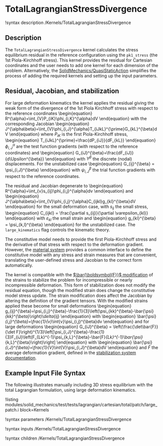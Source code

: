 # TotalLagrangianStressDivergence

!syntax description /Kernels/TotalLagrangianStressDivergence

## Description

The `TotalLagrangianStressDivergence` kernel calculates the stress equilibrium
residual in the reference configuration using the `pk1_stress` (the
1st Piola-Kirchhoff stress).  This kernel provides the residual
for Cartesian coordinates and the user needs to add one kernel
for each dimension of the problem.  Alternatively, the
[SolidMechanics/QuasiStaticAction](/Physics/SolidMechanics/QuasiStatic/index.md)
simplifies the process of adding the required kernels and setting up the
input parameters.

## Residual, Jacobian, and stabilization

For large deformation kinematics the kernel applies the residual giving the weak
form of the divergence of the 1st Piola Kirchhoff stress with respect to the
reference coordinates
\begin{equation}
      R^{\alpha}=\int_{V}P_{iK}\phi_{i,K}^{\alpha}dV
\end{equation}
with the corresponding Jacobian
\begin{equation}
      J^{\alpha\beta}=\int_{V}\phi_{i,J}^{\alpha}T_{iJkL}^{\prime}G_{kL}^{\beta}dV
\end{equation}
where $P_{iK}$ is the first Piola-Kirchhoff stress,
\begin{equation}
      T_{iJkL}^{\prime}=\frac{dP_{iJ}}{dF_{kL}}
\end{equation}
$\phi_{i,J}^{\alpha}$ are the test function gradients (with respect to the reference
coordinates) and
\begin{equation}
      G_{iJ}^{\beta}=\frac{dF_{iJ}}{d\Upsilon^{\beta}}
\end{equation}
with $\Upsilon^\beta$ the discrete (nodal) displacements.
For the unstabilized case
\begin{equation}
     G_{ij}^{\beta} =  \psi_{i,J}^{\beta}
\end{equation}
with $\psi_{i,J}^{\beta}$ the trial function gradients with respect to the reference coordinates.

The residual and Jacobian degenerate to
\begin{equation}
      R^{\alpha}=\int_{v}s_{ij}\phi_{i,j}^{\alpha}dv
\end{equation}
and
\begin{equation}
      J^{\alpha\beta}=\int_{V}\phi_{i,j}^{\alpha}C_{ijkl}g_{kl}^{\beta}dV
\end{equation}
for the small deformation case, with $s_{ij}$ the small stress,
\begin{equation}
      C_{ijkl} = \frac{\partial s_{ij}}{\partial \varepsilon_{kl}}
\end{equation}
with $\varepsilon_{kl}$ the small strain and
\begin{equation}
      g_{kl}^{\beta} = \psi_{k,l}^{\beta}
\end{equation}
for the unstabilized case.
The `large_kinematics` flag controls the kinematic theory.

The constitutive model needs to provide the first Piola-Kirchhoff stress and the derivative of
that stress with respect to the deformation gradient.
However, the [material system](solid_mechanics/NewMaterialSystem.md)
provides a common interface to define the constitutive model with any stress and strain
measures that are convenient, translating the user-defined stress and Jacobian to the correct
form automatically.

The kernel is compatible with the [$\bar{\boldsymbol{F}}$ modification](/solid_mechanics/Stabilization.md) of the
strains to stabilize the problem for incompressible or nearly incompressible deformation.
This form of stabilization does not modify the residual equation, though the modified strain does change the constitutive
model stress update.
The strain modification does affect the Jacobian by altering the definition of the gradient tensors.  With the
modified strains applied these become for small deformations
\begin{equation}
      g_{ij}^{\beta}=\psi_{i,j}^{\beta}-\frac{1}{3}\left(\psi_{kk}^{\beta}-\bar{\psi}_{kk}^{\beta}\right)\delta_{ij}
\end{equation}
with
\begin{equation}
      \bar{\psi}_{i,j}^{\beta}=\frac{1}{v}\int_{v}\psi_{i,j}^{\beta}dv
\end{equation}
and for large deformations
\begin{equation}
     G_{iJ}^{\beta} = \left(\frac{\det\bar{F}}{\det F}\right)^{1/3}\left[\psi_{i,J}^{\beta}-\frac{1}{3}F_{iJ}\left(F_{Lk}^{-1}\psi_{k,L}^{\beta}-\bar{F}_{Lk}^{-1}\bar{\psi}_{k,L}^{\beta}\right)\right]
\end{equation}
with
\begin{equation}
    \bar{\psi}_{i,J}^{\beta}=\frac{1}{V}\int_{V}\psi_{i,J}^{\beta}dV
\end{equation}
and $\bar{F}$ the average deformation gradient, defined in the [stabilization system documentation](/solid_mechanics/Stabilization.md).

## Example Input File Syntax

The following illustrates manually including 3D stress equilibrium with the total Lagrangian formulation, using
large deformation kinematics.

!listing modules/solid_mechanics/test/tests/lagrangian/cartesian/total/patch/large_patch.i
         block=Kernels

!syntax parameters /Kernels/TotalLagrangianStressDivergence

!syntax inputs /Kernels/TotalLagrangianStressDivergence

!syntax children /Kernels/TotalLagrangianStressDivergence
